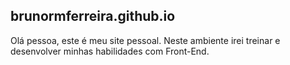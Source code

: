 ## brunormferreira.github.io
Olá pessoa, este é meu site pessoal. Neste ambiente irei treinar e desenvolver minhas habilidades com Front-End.
